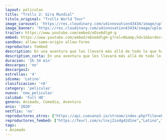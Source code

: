 ```yaml
---
layout: peliculas
title: "Trolls 2: Gira Mundial"
titulo_original: "Trolls World Tour"
image_carousel: 'https://res.cloudinary.com/u4innovation43434/image/upload/v1587003778/trolls2-min_ivf11b.jpg'
image_banner: 'https://res.cloudinary.com/u4innovation43434/image/upload/v1587003795/Trolls_2_Gira_mundial11-min_rnrzaq.jpg'
trailer: https://www.youtube.com/embed/eDzeAdlgH-g
embed: https://www.youtube.com/embed/eDzeAdlgH-g?rel=0&amp;hd=1&border=0&wmode=opaque&enablejsapi=1&modestbranding=1&controls=1&showinfo=1
sandbox: allow-same-origin allow-forms
reproductor: fembed
description: En una aventura que les llevará más allá de todo lo que habían conocido, Poppy y Branch descubren que su tribu de Trolls es solo una de las seis que existen, que el resto están repartidas en seis reinos y consagradas a seis tipos distintos de música, funk, country, tecno, clásica, pop y rock. La reina Bárbara, miembro de la realeza del hard rock, y su padre, el Rey Metal, quieren acabar con el resto de géneros musicales e imponer el reinado del rock. Con el destino del mundo en juego, Poppy y Branch, junto con el resto de la pandilla — Grandullón, Chanelle, Satén, Cooper y Guy Diamante—, visitarán los demás reinos para unir a los Trolls contra los planes de Barb de eclipsarlos a todos.
description_corta: En una aventura que les llevará más allá de todo lo que habían conocido, Poppy y Branch descubren que su tribu de Trolls es solo una de las seis que existen, que el resto están repartidas en seis ..
duracion: '1h 34 min'
descargas: 'no'
descargas2:
estrellas: '4'
idioma: 'Latino'
clasificacion: '+8'
category: 'peliculas'
nuevo: 'new_peliculas'
calidad: 'Full HD'
genero: Animado, Comedia, Aventura
anio: '2020'
netflix: 'no'
reproductores_otros: ["https://api.cuevana3.io/stream/index.php?file=ek5lbm9xYWNrS0xYMTZLa2xNbkdvY3ZTb3BtZng4TGp6ZFpobGFMUGtOelcwcUZmbWRIVzRkakVuS0JnbEplcG1KUnNZSlRTMGViVTBxZGdsdEhPb3J5cWRZaDN1NjZzbGFxWVlLRFNsUT09","Latino","https://player.premiumstream.live/player.php?id=MjM1OA&sub=","Latino","https://gdriveplayer.me/embed2.php?link=HT2f6bmBjlGV%252BE7eLfCQJQ3kIyaACRxtvV043xWShxIWCsfIHyb25VvhkA1GexnQ81hprsJl9YpdGEhUX8yXAzZ9U5%252Bdyy5T%252BOXEXAha%252BM87BJ%252BRT9fZ4xeBCg8wg8vz9cjoswyHiTy6CyEUJgNfScPJ8LCgLLrYtr1k7LraFZ75PcSkIuqzRfueQ4jbz94c5cdOxuZS%252F%252F2svrMaQDdiut","Latino","https://gdriveplayer.me/embed2.php?link=RLFKBEdw5aCVAAMTgswweQ900pZ6n%252BnaYgugU2p6eEQKjI278h1JAUoZ2zOt2gh34QlBK5wsIfd21%252BNvUjPIWrB9v2QsS8HS9hXzbnmk0mYUIe8CfjBawCip0d0qtsaX9iOH7DNLBk8OoCQX6M00T7RizU160uh8l049bywa%252BKPU8fkzGXPvH5BlzGZb%252BAMPN95j9XiZr4AJCT1Gk%252F2tbn","Latino","https://mstream.website/f9amhixr3ib9","Latino"]
reproductores_fembed: ["https://feurl.com/v/lnxj2indg42d1ne","Latino","https://feurl.com/v/05x8nal0rex6r3p","Latino"]
tags:
- Animado
---
```



 







